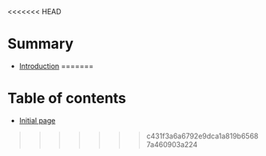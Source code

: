 <<<<<<< HEAD
# Summary

* [Introduction](README.md)
=======
# Table of contents

* [Initial page](README.md)
>>>>>>> c431f3a6a6792e9dca1a819b65687a460903a224

